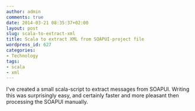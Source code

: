 ```yaml
---
author: admin
comments: true
date: 2014-03-21 08:35:37+02:00
layout: post
slug: scala-to-extract-xml
title: Scala to extract XML from SOAPUI-project file
wordpress_id: 627
categories:
- Technology
tags:
- scala
- xml
---
```


I've created a small scala-script to extract messages from SOAPUI. Writing this was surprisingly easy, and certainly faster and more pleasant then processing the SOAPUI manually.


